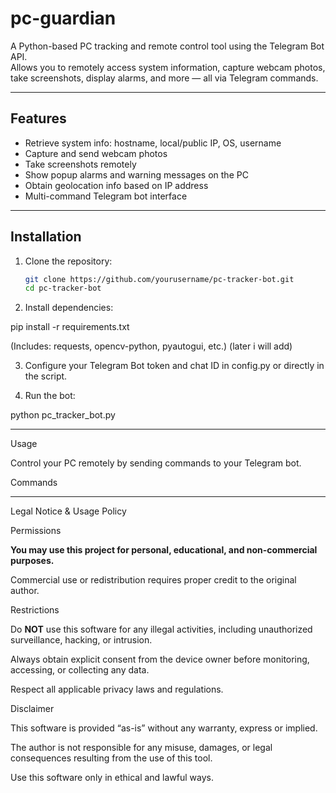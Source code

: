 # pc-guardian

A Python-based PC tracking and remote control tool using the Telegram Bot API.  
Allows you to remotely access system information, capture webcam photos, take screenshots, display alarms, and more — all via Telegram commands.

---

## Features

- Retrieve system info: hostname, local/public IP, OS, username  
- Capture and send webcam photos  
- Take screenshots remotely  
- Show popup alarms and warning messages on the PC  
- Obtain geolocation info based on IP address  
- Multi-command Telegram bot interface  

---

## Installation

1. Clone the repository:  
   ```bash
   git clone https://github.com/yourusername/pc-tracker-bot.git
   cd pc-tracker-bot

2. Install dependencies:

pip install -r requirements.txt

(Includes: requests, opencv-python, pyautogui, etc.)
(later i will add)

3. Configure your Telegram Bot token and chat ID in config.py or directly in the script.


4. Run the bot:

python pc_tracker_bot.py




---

Usage

Control your PC remotely by sending commands to your Telegram bot.

Commands


---

Legal Notice & Usage Policy

Permissions

**You may use this project for personal, educational, and non-commercial purposes.**

Commercial use or redistribution requires proper credit to the original author.


Restrictions

Do **NOT** use this software for any illegal activities, including unauthorized surveillance, hacking, or intrusion.

Always obtain explicit consent from the device owner before monitoring, accessing, or collecting any data.

Respect all applicable privacy laws and regulations.


Disclaimer

This software is provided “as-is” without any warranty, express or implied.

The author is not responsible for any misuse, damages, or legal consequences resulting from the use of this tool.

Use this software only in ethical and lawful ways.

